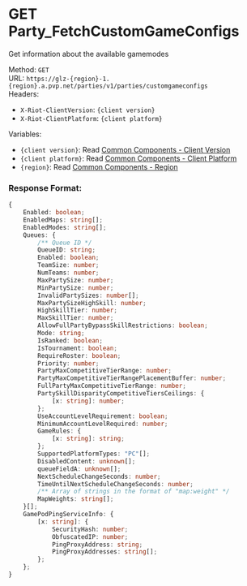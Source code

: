 <!--

This file is automatically generated!
Do not edit it directly!
See https://github.com/techchrism/valorant-api-docs/blob/trunk/contributing.md for more information.

-->

# GET Party_FetchCustomGameConfigs

Get information about the available gamemodes  


Method: `GET`  
URL: `https://glz-{region}-1.{region}.a.pvp.net/parties/v1/parties/customgameconfigs`  
Headers:
 - `X-Riot-ClientVersion`: `{client version}`
 - `X-Riot-ClientPlatform`: `{client platform}`

Variables:
 - `{client version}`: Read [Common Components - Client Version](../common-components.md#client-version)
 - `{client platform}`: Read [Common Components - Client Platform](../common-components.md#client-platform)
 - `{region}`: Read [Common Components - Region](../common-components.md#region)


### Response Format:
```ts
{
    Enabled: boolean;
    EnabledMaps: string[];
    EnabledModes: string[];
    Queues: {
        /** Queue ID */
        QueueID: string;
        Enabled: boolean;
        TeamSize: number;
        NumTeams: number;
        MaxPartySize: number;
        MinPartySize: number;
        InvalidPartySizes: number[];
        MaxPartySizeHighSkill: number;
        HighSkillTier: number;
        MaxSkillTier: number;
        AllowFullPartyBypassSkillRestrictions: boolean;
        Mode: string;
        IsRanked: boolean;
        IsTournament: boolean;
        RequireRoster: boolean;
        Priority: number;
        PartyMaxCompetitiveTierRange: number;
        PartyMaxCompetitiveTierRangePlacementBuffer: number;
        FullPartyMaxCompetitiveTierRange: number;
        PartySkillDisparityCompetitiveTiersCeilings: {
            [x: string]: number;
        };
        UseAccountLevelRequirement: boolean;
        MinimumAccountLevelRequired: number;
        GameRules: {
            [x: string]: string;
        };
        SupportedPlatformTypes: "PC"[];
        DisabledContent: unknown[];
        queueFieldA: unknown[];
        NextScheduleChangeSeconds: number;
        TimeUntilNextScheduleChangeSeconds: number;
        /** Array of strings in the format of "map:weight" */
        MapWeights: string[];
    }[];
    GamePodPingServiceInfo: {
        [x: string]: {
            SecurityHash: number;
            ObfuscatedIP: number;
            PingProxyAddress: string;
            PingProxyAddresses: string[];
        };
    };
}
```
